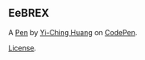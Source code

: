 EeBREX
------


A [Pen](https://codepen.io/yi-ching-huang/pen/EeBREX) by [Yi-Ching Huang](https://codepen.io/yi-ching-huang) on [CodePen](https://codepen.io).

[License](https://codepen.io/yi-ching-huang/pen/EeBREX/license).